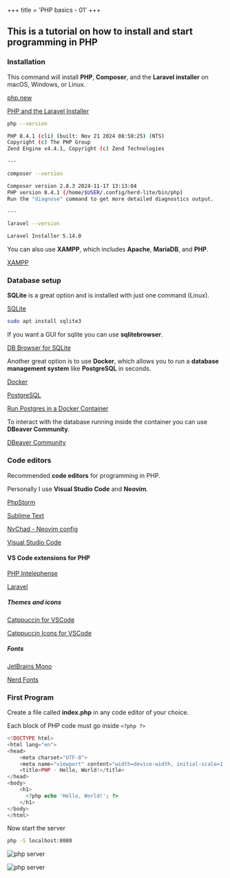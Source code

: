 +++
title = 'PHP basics - 01'
+++

## This is a tutorial on how to install and start programming in PHP

### Installation

This command will install **PHP**, **Composer**, and the **Laravel installer** on macOS, Windows, or Linux.

[php.new](https://php.new/)

[PHP and the Laravel Installer](https://laravel.com/docs/12.x#installing-php)

```bash
php --version

PHP 8.4.1 (cli) (built: Nov 21 2024 08:58:25) (NTS)
Copyright (c) The PHP Group
Zend Engine v4.4.1, Copyright (c) Zend Technologies

---

composer --version

Composer version 2.8.3 2024-11-17 13:13:04
PHP version 8.4.1 (/home/$USER/.config/herd-lite/bin/php)
Run the "diagnose" command to get more detailed diagnostics output.

---

laravel --version

Laravel Installer 5.14.0
```


You can also use **XAMPP**, which includes **Apache**, **MariaDB**, and **PHP**.

[XAMPP](https://www.apachefriends.org/index.html)

### Database setup

**SQLite** is a great option and is installed with just one command (Linux).

[SQLite](https://www.sqlite.org/index.html)

```bash
sudo apt install sqlite3
```

If you want a GUI for sqlite you can use **sqlitebrowser**.

[DB Browser for SQLite](https://sqlitebrowser.org/)

Another great option is to use **Docker**, which allows you to run a **database management system** like **PostgreSQL** in seconds.

[Docker](https://docs.docker.com/)

[PostgreSQL](https://www.postgresql.org/)

[Run Postgres in a Docker Container](https://www.youtube.com/watch?v=Hs9Fh1fr5s8)

To interact with the database running inside the container you can use **DBeaver Community**.

[DBeaver Community](https://dbeaver.io/)

### Code editors

Recommended **code editors** for programming in PHP.

Personally I use **Visual Studio Code** and **Neovim**.

[PhpStorm](https://www.jetbrains.com/phpstorm/)

[Sublime Text](https://www.sublimetext.com/)

[NvChad - Neovim config](https://nvchad.com/)

[Visual Studio Code](https://code.visualstudio.com/)

#### VS Code extensions for PHP

[PHP Intelephense](https://marketplace.visualstudio.com/items?itemName=bmewburn.vscode-intelephense-client)

[Laravel](https://marketplace.visualstudio.com/items?itemName=laravel.vscode-laravel)

##### Themes and icons

[Catppuccin for VSCode](https://marketplace.visualstudio.com/items?itemName=Catppuccin.catppuccin-vsc)

[Catppuccin Icons for VSCode](https://marketplace.visualstudio.com/items?itemName=Catppuccin.catppuccin-vsc-icons)

##### Fonts

[JetBrains Mono](https://www.jetbrains.com/lp/mono/)

[Nerd Fonts](https://www.nerdfonts.com/)

### First Program

Create a file called **index.php** in any code editor of your choice.

Each block of PHP code must go inside `<?php ?>`

```php
<!DOCTYPE html>
<html lang="en">
<head>
    <meta charset="UTF-8">
    <meta name="viewport" content="width=device-width, initial-scale=1.0">
    <title>PHP - Hello, World!</title>
</head>
<body>
    <h1>
      <?php echo 'Hello, World!'; ?>
    </h1>
</body>
</html>
```

Now start the server

```bash
php -S localhost:8080
```

![php server](/images/php/server0.png)

![php server](/images/php/server.png)
